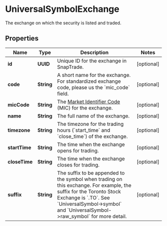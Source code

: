 

# UniversalSymbolExchange

The exchange on which the security is listed and traded.

## Properties

| Name | Type | Description | Notes |
|------------ | ------------- | ------------- | -------------|
|**id** | **UUID** | Unique ID for the exchange in SnapTrade. |  [optional] |
|**code** | **String** | A short name for the exchange. For standardized exchange code, please us the &#x60;mic_code&#x60; field. |  [optional] |
|**micCode** | **String** | The [Market Identifier Code](https://en.wikipedia.org/wiki/Market_Identifier_Code) (MIC) for the exchange. |  [optional] |
|**name** | **String** | The full name of the exchange. |  [optional] |
|**timezone** | **String** | The timezone for the trading hours (&#x60;start_time&#x60; and &#x60;close_time&#x60;) of the exchange. |  [optional] |
|**startTime** | **String** | The time when the exchange opens for trading. |  [optional] |
|**closeTime** | **String** | The time when the exchange closes for trading. |  [optional] |
|**suffix** | **String** | The suffix to be appended to the symbol when trading on this exchange. For example, the suffix for the Toronto Stock Exchange is &#x60;.TO&#x60;. See &#x60;UniversalSymbol-&gt;symbol&#x60; and &#x60;UniversalSymbol-&gt;raw_symbol&#x60; for more detail. |  [optional] |




